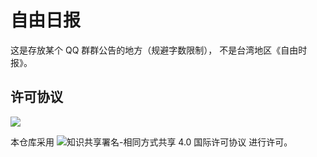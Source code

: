 # 自由日报
这是存放某个 QQ 群群公告的地方（规避字数限制），
不是台湾地区《自由时报》。
## 许可协议
![](http://licensebuttons.net/l/by-sa/4.0/88x31.png)

本仓库采用 ![知识共享署名-相同方式共享 4.0 国际许可协议](http://creativecommons.org/licenses/by-sa/4.0/) 进行许可。
